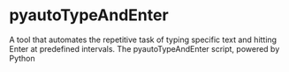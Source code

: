# pyautoTypeAndEnter
A tool that automates the repetitive task of typing specific text and hitting Enter at predefined intervals. The pyautoTypeAndEnter script, powered by Python
